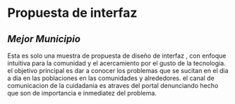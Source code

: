 # **Propuesta de interfaz** 
## *Mejor Municipio*  
Esta es solo una muestra de propuesta de diseño de interfaz , con enfoque intuitiva para la comunidad y el 
acercamiento por el gusto de la tecnologia. el objetivo principal es dar a conocer los problemas que se sucitan en el dia a dia 
en las poblaciones en las comunidades y alrededores. el canal de comunicacion de la cuidadania es atraves del portal denunciando
hecho que son de importancia e inmediatez del problema.
    
